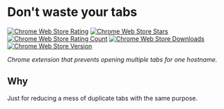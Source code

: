 # Don't waste your tabs

[![Chrome Web Store Rating](https://img.shields.io/chrome-web-store/rating/hikfenppbcopnhaijlnmpfinpdihbcdm.svg)](https://chrome.google.com/webstore/detail/dont-waste-your-tabs/hikfenppbcopnhaijlnmpfinpdihbcdm)
[![Chrome Web Store Stars](https://img.shields.io/chrome-web-store/stars/hikfenppbcopnhaijlnmpfinpdihbcdm.svg)](https://chrome.google.com/webstore/detail/dont-waste-your-tabs/hikfenppbcopnhaijlnmpfinpdihbcdm)
[![Chrome Web Store Rating Count](https://img.shields.io/chrome-web-store/rating-count/hikfenppbcopnhaijlnmpfinpdihbcdm.svg)](https://chrome.google.com/webstore/detail/dont-waste-your-tabs/hikfenppbcopnhaijlnmpfinpdihbcdm)
[![Chrome Web Store Downloads](https://img.shields.io/chrome-web-store/d/hikfenppbcopnhaijlnmpfinpdihbcdm.svg)](https://chrome.google.com/webstore/detail/dont-waste-your-tabs/hikfenppbcopnhaijlnmpfinpdihbcdm)
[![Chrome Web Store Version](https://img.shields.io/chrome-web-store/v/hikfenppbcopnhaijlnmpfinpdihbcdm.svg)](https://chrome.google.com/webstore/detail/dont-waste-your-tabs/hikfenppbcopnhaijlnmpfinpdihbcdm)

_Chrome extension that prevents opening multiple tabs for one hostname._

## Why

Just for reducing a mess of duplicate tabs with the same purpose.
